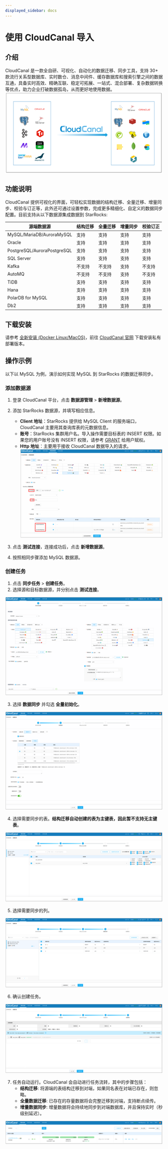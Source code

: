```yaml
---
displayed_sidebar: docs
---
```


# 使用 CloudCanal 导入

## 介绍

CloudCanal 是一款全自研、可视化、自动化的数据迁移、同步工具，支持 30+ 款流行关系型数据库、实时数仓、消息中间件、缓存数据库和搜索引擎之间的数据互通，具备实时高效、精确互联、稳定可拓展、一站式、混合部署、复杂数据转换等优点，助力企业打破数据孤岛，从而更好地使用数据。
![image.png](../../_assets/3.11-1.png)

## 功能说明
CloudCanal 提供可视化的界面，可轻松实现数据的结构迁移、全量迁移、增量同步、校验与订正等，此外还可通过设置参数，完成更多精细化、自定义的数据同步配置。目前支持从以下数据源集成数据到 StarRocks:
  
| 源端数据源         | 结构迁移 | 全量迁移 | 增量同步 | 校验订正 |
| --- | --- | --- | --- | --- |
| MySQL/MariaDB/AuroraMySQL | 支持 | 支持 | 支持 | 支持 |
| Oracle            | 支持 | 支持 | 支持 | 支持 |
| PostgreSQL/AuroraPostgreSQL | 支持 | 支持 | 支持 | 支持 |
| SQL Server        | 支持 | 支持 | 支持 | 支持 |
| Kafka             | 不支持 | 不支持 | 支持 | 不支持 |
| AutoMQ            | 不支持 | 不支持 | 支持 | 不支持 |
| TiDB              | 支持 | 支持 | 支持 | 支持 |
| Hana              | 支持 | 支持 | 支持 | 支持 |
| PolarDB for MySQL | 支持 | 支持 | 支持 | 支持 |
| Db2               | 支持 | 支持 | 支持 | 支持 |

## 下载安装

请参考 [全新安装 (Docker Linux/MacOS)](https://www.clougence.com/cc-doc/productOP/docker/install_linux_macos)，前往 [CloudCanal 官网](https://www.clougence.com/) 下载安装私有部署版本。

## 操作示例
以下以 MySQL 为例，演示如何实现 MySQL 到 StarRocks 的数据迁移同步。

### 添加数据源

1. 登录 CloudCanal 平台，点击 **数据源管理** > **新增数据源**。
2. 添加 StarRocks 数据源，并填写相应信息。
   - **Client 地址**：StarRocks 提供给 MySQL Client 的服务端口，CloudCanal 主要用其查询库表的元数据信息。
   - **账号**：StarRocks 集群用户名。导入操作需要目标表的 INSERT 权限。如果您的用户账号没有 INSERT 权限，请参考 [GRANT](../../sql-reference/sql-statements/account-management/GRANT.md) 给用户赋权。
   - **Http 地址**：主要用于接收 CloudCanal 数据导入的请求。
![image.png](../../_assets/3.11-2.png)

1. 点击 **测试连接**，连接成功后，点击 **新增数据源**。
2. 按照相同步骤添加 MySQL 数据源。

### 创建任务
1. 点击 **同步任务** > **创建任务**。
2. 选择源和目标数据源，并分别点击 **测试连接**。

![image.png](../../_assets/3.11-3.png)

3. 选择 **数据同步** 并勾选 **全量初始化**。

![image.png](../../_assets/3.11-4.png)

4. 选择需要同步的表。**结构迁移自动创建的表为主键表，因此暂不支持无主键表**。

![image.png](../../_assets/3.11-5.png)

5. 选择需要同步的列。

![image.png](../../_assets/3.11-6.png)

6. 确认创建任务。

![image.png](../../_assets/3.11-7.png)

7. 任务自动运行。CloudCanal 会自动进行任务流转，其中的步骤包括：
   - **结构迁移**: 将源端的表结构迁移到对端，如果同名表在对端已存在，则忽略。
   - **全量数据迁移**: 已存在的存量数据将会完整迁移到对端，支持断点续传。
   - **增量数据同步**: 增量数据将会持续地同步到对端数据库，并且保持实时（秒级别延迟）。

![image.png](../../_assets/3.11-8.png)